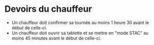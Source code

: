 # Devoirs du chauffeur

-   Un chauffeur doit confirmer sa tournée au moins 1 heure 30 avant le début de celle-ci.
-   Un chauffeur doit ouvrir sa tablette et se mettre en "mode STAC" au moins 45 minutes avant le début de celle-ci.
